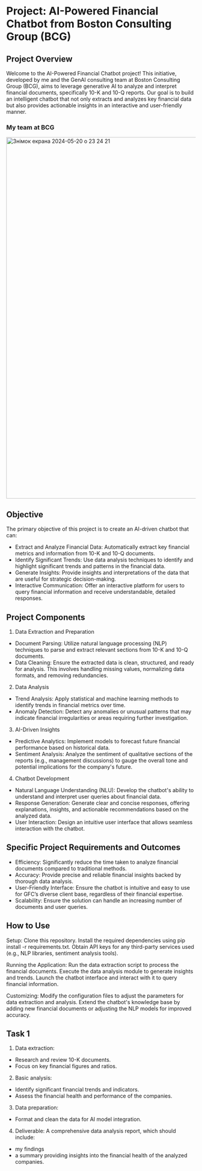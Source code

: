 # Project: AI-Powered Financial Chatbot from Boston Consulting Group (BCG)

## Project Overview

Welcome to the AI-Powered Financial Chatbot project! This initiative, developed by me and the GenAI consulting team at Boston Consulting Group (BCG), aims to leverage generative AI to analyze and interpret financial documents, specifically 10-K and 10-Q reports. Our goal is to build an intelligent chatbot that not only extracts and analyzes key financial data but also provides actionable insights in an interactive and user-friendly manner.

### My team at BCG
<img width="960" alt="Знімок екрана 2024-05-20 о 23 24 21" src="https://github.com/IraSafonik/project_GenAI_BCG/assets/32171563/a3b68613-870b-4664-be7d-b2a86ed00945">

## Objective
The primary objective of this project is to create an AI-driven chatbot that can:
- Extract and Analyze Financial Data: Automatically extract key financial metrics and information from 10-K and 10-Q documents.
- Identify Significant Trends: Use data analysis techniques to identify and highlight significant trends and patterns in the financial data.
- Generate Insights: Provide insights and interpretations of the data that are useful for strategic decision-making.
- Interactive Communication: Offer an interactive platform for users to query financial information and receive understandable, detailed responses.

## Project Components
1. Data Extraction and Preparation
- Document Parsing: Utilize natural language processing (NLP) techniques to parse and extract relevant sections from 10-K and 10-Q documents.
- Data Cleaning: Ensure the extracted data is clean, structured, and ready for analysis. This involves handling missing values, normalizing data formats, and removing redundancies.
2. Data Analysis
- Trend Analysis: Apply statistical and machine learning methods to identify trends in financial metrics over time.
- Anomaly Detection: Detect any anomalies or unusual patterns that may indicate financial irregularities or areas requiring further investigation.
3. AI-Driven Insights
- Predictive Analytics: Implement models to forecast future financial performance based on historical data.
- Sentiment Analysis: Analyze the sentiment of qualitative sections of the reports (e.g., management discussions) to gauge the overall tone and potential implications for the company's future.
4. Chatbot Development
- Natural Language Understanding (NLU): Develop the chatbot's ability to understand and interpret user queries about financial data.
- Response Generation: Generate clear and concise responses, offering explanations, insights, and actionable recommendations based on the analyzed data.
- User Interaction: Design an intuitive user interface that allows seamless interaction with the chatbot.

## Specific Project Requirements and Outcomes
- Efficiency: Significantly reduce the time taken to analyze financial documents compared to traditional methods.
- Accuracy: Provide precise and reliable financial insights backed by thorough data analysis.
- User-Friendly Interface: Ensure the chatbot is intuitive and easy to use for GFC’s diverse client base, regardless of their financial expertise.
- Scalability: Ensure the solution can handle an increasing number of documents and user queries.

## How to Use
Setup:
Clone this repository.
Install the required dependencies using pip install -r requirements.txt.
Obtain API keys for any third-party services used (e.g., NLP libraries, sentiment analysis tools).

Running the Application:
Run the data extraction script to process the financial documents.
Execute the data analysis module to generate insights and trends.
Launch the chatbot interface and interact with it to query financial information.

Customizing:
Modify the configuration files to adjust the parameters for data extraction and analysis.
Extend the chatbot's knowledge base by adding new financial documents or adjusting the NLP models for improved accuracy.

## Task 1
1. Data extraction:
- Research and review 10-K documents.
- Focus on key financial figures and ratios.
2. Basic analysis:
- Identify significant financial trends and indicators.
- Assess the financial health and performance of the companies.
3. Data preparation:
- Format and clean the data for AI model integration.
4. Deliverable:
A comprehensive data analysis report, which should include:
- my findings
- a summary providing insights into the financial health of the analyzed companies.

